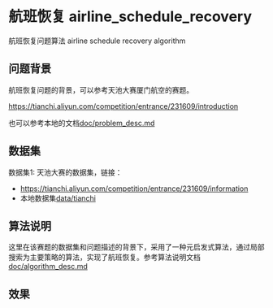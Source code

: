 # 航班恢复 airline_schedule_recovery

航班恢复问题算法 airline schedule recovery algorithm

## 问题背景

航班恢复问题的背景，可以参考天池大赛厦门航空的赛题。

https://tianchi.aliyun.com/competition/entrance/231609/introduction

也可以参考本地的文档[doc/problem_desc.md](./doc/problem_desc.md)

## 数据集

数据集1: 天池大赛的数据集，链接：
- https://tianchi.aliyun.com/competition/entrance/231609/information
- 本地数据集[data/tianchi](./data/tianchi)

## 算法说明

这里在该赛题的数据集和问题描述的背景下，采用了一种元启发式算法，通过局部搜索为主要策略的算法，实现了航班恢复。参考算法说明文档 [doc/algorithm_desc.md](doc/algorithm_desc.md)

## 效果

